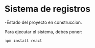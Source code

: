 <h1> Sistema de registros</h1>

-Estado del proyecto en construccion.

Para ejecutar el sistema, debes poner: 

```npm install react```
